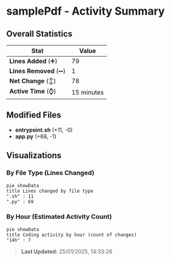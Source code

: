 # samplePdf - Activity Summary 

## Overall Statistics

| Stat                   | Value                                                             |
| ---------------------- | ----------------------------------------------------------------- |
| **Lines Added** (➕)   | 79                                          |
| **Lines Removed** (➖) | 1                                        |
| **Net Change** (↕)    | 78                |
| **Active Time** (⌚)   | 15 minutes |


## Modified Files
- **entrypoint.sh** (+11, -0)
- **app.py** (+68, -1)

## Visualizations

### By File Type (Lines Changed)

```mermaid
pie showData
title Lines changed by file type
".sh" : 11
".py" : 69
```

### By Hour (Estimated Activity Count)

```mermaid
pie showData
title Coding activity by hour (count of changes)
"14h" : 7
```


> **Last Updated:** 25/01/2025, 14:33:26